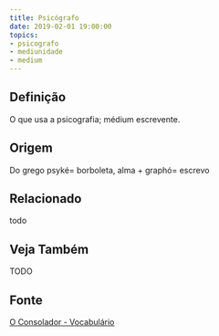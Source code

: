 ```yaml
---
title: Psicógrafo
date: 2019-02-01 19:00:00
topics:
- psicografo
- mediunidade
- medium
---
```


## Definição
O que usa a psicografia; médium escrevente.

## Origem
Do grego psyké= borboleta, alma + graphó= escrevo

## Relacionado
todo

## Veja Também
TODO

## Fonte
[O Consolador - Vocabulário](http://www.oconsolador.com.br/linkfixo/vocabulario/principal.html)
